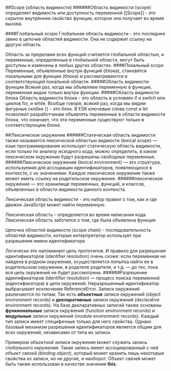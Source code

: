 ##Scope (область видимости)
######Область видимости (scope) определяет видимость или доступность переменной
[[Scope]] - это скрытое внутреннее свойство функции, которое она получает во время вызова.

####Глобальный scope
Глобальная область видимости - это последнее звено в цепочке областей видимости. Она не содержит ссылку на другую область.

Область за пределами всех функций считается глобальной областью, и переменные, определенные в глобальной области, могут быть доступны и изменены в любых других областях.
####Локальный scope
Переменные, объявленные внутри функций (блока), становятся локальными для функции (блока) и рассматриваются в соответствующей локальной области.
#####Область видимости функции
Всякий раз, когда мы объявляем переменную в функции, переменная видна только внутри функции.
#####Область видимости блока
Область видимости блока - это область в условиях if и switch или циклов for, и while. Вообще говоря, всякий раз, когда мы видим фигурные скобки {} - это блок. В ES6 ключевые слова const и let позволяют разработчикам объявлять переменные в области видимости блока, что означает, что эти переменные существуют только в соответствующем блоке.

##Лексическое окружение
######Статическая область видимости также называется лексической областью видмости (lexical scope) — язык программирования использует статическую область видимости, если только по анализу исходного кода, можно определить, в каком лексическом окружении будут разрешены свободные переменные.
######Лексическое окружение (lexical environment) — это структура, используемая для ассоциации идентификаторов, появляющихся в контексте, с их значениями. Каждое лексическое окружение также может иметь ссылку на родительское окружение.
######лексическое окружение — это хранилище переменных, функций, и классов, объявленных в области видимости данного контекста.

Лексическая область видимости - это набор правил о том, как и где движок JavaScript может найти переменную. 
 
Лексическая область - определяется во время написания кода. Лексическая область заботится о том, где была объявлена функция

Цепочка областей видимости (scope chain) - последовательность областей видимости, которые интерпретатор использует при разрешении имени идентификатора

Логически это напоминает цепь прототипов. И правило для разрешения идентификаторов (identifier resolution) очень схоже: если переменная не найдена в родном окружении, осуществляется попытка найти ее в родительском окружении, в родителе родителя, и т.д. — до тех, пока вся цепь окружений не будет рассмотрена.
######Разрешение идентификаторов (identifier resolution) — процесс поиска переменной (идентификатора) в цепи окружений. Неразрешенный идентификатор выбрасывает исключение ReferenceError.
Записи окружений различаются по типам. Так есть **объектные** записи окружений (object environment records) и **декларативные** записи окружений (declarative environment records). На базе декларативных записей также основаны **функиональные** записи окружений (function environment records) и **модульные** записи окружений (module environment records). Каждый тип записи имеет специфичные только для него свойства. Однако базовый механизм разрешения идентификаторов является общим для всех окружений, независимо от типа их записи.

Примером _объектной записи_ окружения может служить запись _глобального окружения_. Такая запись имеет ассоциированный с ней _объект связей (binding object)_, который может хранить лишь некоторые свойства из записи, но не другие, и наоборот. Объект связей может быть также использован в качестве значения **this**.
